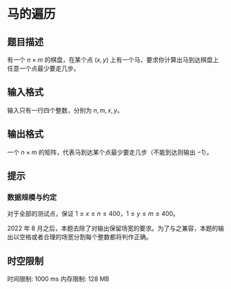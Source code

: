 # 马的遍历

## 题目描述

有一个 $n \times m$ 的棋盘，在某个点 $(x, y)$ 上有一个马，要求你计算出马到达棋盘上任意一个点最少要走几步。


## 输入格式

输入只有一行四个整数，分别为 $n, m, x, y$。


## 输出格式

一个 $n \times m$ 的矩阵，代表马到达某个点最少要走几步（不能到达则输出 $-1$）。


## 提示

### 数据规模与约定

对于全部的测试点，保证 $1 \leq x \leq n \leq 400$，$1 \leq y \leq m \leq 400$。

2022 年 8 月之后，本题去除了对输出保留场宽的要求。为了与之兼容，本题的输出以空格或者合理的场宽分割每个整数都将判作正确。

## 时空限制

时间限制: 1000 ms
内存限制: 128 MB
